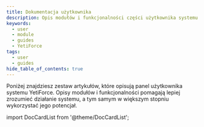 ```yaml
---
title: Dokumentacja użytkownika
description: Opis modułów i funkcjonalności części użytkownika systemu YetiForce.
keywords:
  - user
  - module
  - guides
  - YetiForce
tags:
  - user
  - guides
hide_table_of_contents: true
---
```


Poniżej znajdziesz zestaw artykułów, które opisują panel użytkownika systemu YetiForce. Opisy modułów i funkcjonalności pomagają lepiej zrozumieć działanie systemu, a tym samym w większym stopniu wykorzystać jego potencjał.

import DocCardList from '@theme/DocCardList';

<DocCardList />
